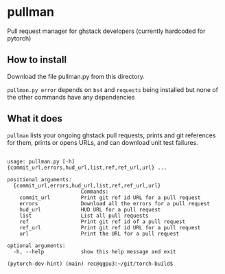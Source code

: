 # pullman

Pull request manager for ghstack developers (currently hardcoded for pytorch)


## How to install

Download the file pullman.py from this directory.

`pullman.py error` depends on `bs4` and `requests` being installed but none of the other
commands have any dependencies

## What it does

`pullman` lists your ongoing ghstack pull requests, prints and git
references for them, prints or opens URLs, and can download unit test failures.

##

```
usage: pullman.py [-h] {commit_url,errors,hud_url,list,ref,ref_url,url} ...

positional arguments:
  {commit_url,errors,hud_url,list,ref,ref_url,url}
                        Commands:
    commit_url          Print git ref id URL for a pull request
    errors              Download all the errors for a pull request
    hud_url             HUD URL for a pull request
    list                List all pull requests
    ref                 Print git ref id of a pull request
    ref_url             Print git ref id URL for a pull request
    url                 Print the URL for a pull request

optional arguments:
  -h, --help            show this help message and exit

(pytorch-dev-hint) (main) rec@qgpu3:~/git/torch-build$
```
